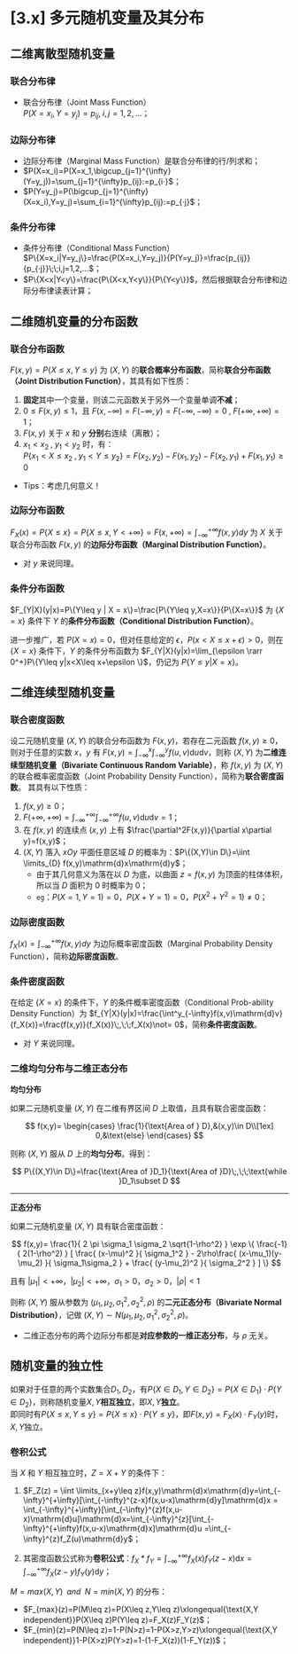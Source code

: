 # [3.x] 多元随机变量及其分布

## 二维离散型随机变量

### 联合分布律

- 联合分布律（Joint Mass Function）<br />
  $P(X=x_i,Y=y_j)=p_{ij}, \; i,j=1,2,\dots$；

### 边际分布律

- 边际分布律（Marginal Mass Function）是联合分布律的行/列求和；
- $P(X=x_i)=P(X=x_1,\bigcup_{j=1}^{\infty}(Y=y_j))=\sum_{j=1}^{\infty}p_{ij}:=p_{i·}$；
- $P(Y=y_j)=P(\bigcup_{j=1}^{\infty}(X=x_i),Y=y_j)=\sum_{i=1}^{\infty}p_{ij}:=p_{·j}$；

### 条件分布律

- 条件分布律（Conditional Mass Function）<br />
  $P\{X=x_i|Y=y_j\}=\frac{P(X=x_i,Y=y_j)}{P(Y=y_j)}=\frac{p_{ij}}{p_{·j}}\;\;i,j=1,2,...$；
- $P\{X<x|Y<y\}=\frac{P\{X<x,Y<y\}}{P\{Y<y\}}$，然后根据联合分布律和边际分布律读表计算；

## 二维随机变量的分布函数

### 联合分布函数

$F(x,y)=P\{X\leq x,Y\leq y\}$ 为 $(X,Y)$ 的**联合概率分布函数**，简称**联合分布函数（Joint Distribution Function）**，其具有如下性质：

1. **固定**其中一个变量，则该二元函数关于另外一个变量单调**不减**；
2. $0\leq F(x,y)\leq 1$，且 $F(x,-\infty)=F(-\infty,y)=F(-\infty,-\infty)=0\;,\;F(+\infty,+\infty)=1$；
3. $F(x,y)$ 关于 $x$ 和 $y$ **分别**右连续（离散）；
4. $x_1<x_2\;,\;y_1<y_2$ 时，有：<br />
   $P\{x_1<X\leq x_2\;,\;y_1<Y\leq y_2\}=F(x_2,y_2)-F(x_1,y_2)-F(x_2,y_1)+F(x_1,y_1)\geq 0$

<!-- -->

- Tips：考虑几何意义！

### 边际分布函数

$F_X(x)=P\{X\leq x\}=P\{X\leq x ,Y<+\infty\}=F(x,+\infty)=\int_{-\infty}^{+\infty}f(x,y)dy$ 为 $X$ 关于联合分布函数 $F(x,y)$ 的**边际分布函数（Marginal Distribution Function）**。

- 对 $y$ 来说同理。

### 条件分布函数

$F_{Y|X}(y|x)=P\{Y\leq y | X = x\}=\frac{P\{Y\leq y,X=x\}}{P\{X=x\}}$ 为 $\{ X=x \}$ 条件下 $Y$ 的**条件分布函数（Conditional Distribution Function）**。

进一步推广，若 $P(X=x)=0$，但对任意给定的 $\epsilon$，$P(x<X\leq x+\epsilon)>0$，则在 $\{ X=x \}$ 条件下，$Y$ 的条件分布函数为 $F_{Y|X}(y|x)=\lim_{\epsilon \rarr 0^+}P\{Y\leq y|x<X\leq x+\epsilon \}$，仍记为 $P\{Y\leq y | X = x\}$。

## 二维连续型随机变量

### 联合密度函数

设二元随机变量 $(X,Y)$ 的联合分布函数为 $F(x,y)$，若存在二元函数 $f(x,y)\geq 0$，则对于任意的实数 $x$，$y$ 有 $F(x,y)=\int_{-\infty}^x\int_{-\infty}^yf(u,v)\mathrm{d}u\mathrm{d}v$，则称 $(X,Y)$ 为**二维连续型随机变量（Bivariate Continuous Random Variable）**，称 $f(x,y)$ 为 $(X,Y)$ 的联合概率密度函数（Joint Probability Density Function），简称为**联合密度函数**。 其具有以下性质：

1. $f(x,y)\geq 0$；
2. $F(+\infty,+\infty)=\int_{-\infty}^{+\infty}\int_{-\infty}^{+\infty}f(u,v)\mathrm{d}u\mathrm{d}v=1$；
3. 在 $f(x,y)$ 的连续点 $(x,y)$ 上有 $\frac{\partial^2F(x,y)}{\partial x\partial y}=f(x,y)$；
4. $(X,Y)$ 落入 $xOy$ 平面任意区域 $D$ 的概率为：$P\{(X,Y)\in D\}=\iint \limits_{D} f(x,y)\mathrm{d}x\mathrm{d}y$；
   - 由于其几何意义为落在以 $D$ 为底，以曲面 $z=f(x,y)$ 为顶面的柱体体积，所以当 $D$ 面积为 $0$ 时概率为 $0$；
   - `eg`：$P(X=1,Y=1)=0$，$P(X+Y=1)=0$，$P(X^2+Y^2=1)\not =0$；

### 边际密度函数

$f_X(x)=\int_{-\infty}^{+\infty}f(x,y)dy$ 为边际概率密度函数（Marginal Probability Density Function），简称**边际密度函数**。

### 条件密度函数

在给定 $\{X=x\}$ 的条件下，$Y$ 的条件概率密度函数（Conditional Prob-ability Density Function）为 $f_{Y|X}(y|x)=\frac{\int^y_{-\infty}f(x,v)\mathrm{d}v}{f_X(x)}=\frac{f(x,y)}{f_X(x)}\;,\;\;f_X(x)\not= 0$，简称**条件密度函数**。

- 对 $Y$ 来说同理。

### 二维均匀分布与二维正态分布

**均匀分布**

如果二元随机变量 $(X,Y)$ 在二维有界区间 $D$ 上取值，且具有联合密度函数：

$$
f(x,y)=
\begin{cases}
\frac{1}{\text{Area of } D},&(x,y)\in D\\[1ex]
0,&\text{else}
\end{cases}
$$

则称 $(X,Y)$ 服从 $D$ 上的**均匀分布**。得到：

$$
P\{(X,Y)\in D\}=\frac{\text{Area of }D_1}{\text{Area of }D}\;,\;\;\text{while }D_1\subset D
$$

---

**正态分布**

如果二元随机变量 $(X,Y)$ 具有联合密度函数：

$$
f(x,y)=
\frac{1}{ 2 \pi \sigma_1 \sigma_2 \sqrt{1-\rho^2} }
\exp \{
  \frac{-1}{ 2(1-\rho^2) }
  [
    \frac{ (x-\mu)^2 }{ \sigma_1^2 } - 2\rho\frac{ (x-\mu_1)(y-\mu_2) }{ \sigma_1\sigma_2 } + \frac{ (y-\mu_2)^2 }{ \sigma_2^2 }
  ]
\}
$$

且有 $|\mu_1|<+\infty$，$|\mu_2|<+\infty$，$\sigma_1>0$，$\sigma_2>0$，$|\rho|<1$

则称 $(X,Y)$ 服从参数为 $(\mu_1,\mu_2,\sigma_1^2,\sigma_2^2,\rho)$ 的**二元正态分布（Bivariate Normal Distribution）**，记做 $(X,Y)\sim N(\mu_1,\mu_2,\sigma_1^2,\sigma_2^2,\rho)$。

- 二维正态分布的两个边际分布都是**对应参数的一维正态分布**，与 $\rho$ 无关。

## 随机变量的独立性

如果对于任意的两个实数集合$D_1,D_2$，有$P\{X\in D_1,Y\in D_2\}=P\{X\in D_1\}·P\{Y\in D_2\}$，则称随机变量$X,Y$**相互独立**，即$X,Y$**独立**。<br />即同时有$P\{X\leq x,Y\leq y\}=P\{X\leq x\}·P\{Y\leq y\}$，即$F(x,y)=F_X(x)·F_Y(y)$时，$X,Y$独立。

### 卷积公式

当 $X$ 和 $Y$ 相互独立时，$Z=X+Y$ 的条件下：

1. $F_Z(z) = \iint \limits_{x+y\leq z}f(x,y)\mathrm{d}x\mathrm{d}y=\int_{-\infty}^{+\infty}[\int_{-\infty}^{z-x}f(x,u-x)\mathrm{d}y]\mathrm{d}x = \int_{-\infty}^{+\infty}[\int_{-\infty}^{z}f(x,u-x)\mathrm{d}u]\mathrm{d}x=\int_{-\infty}^{z}[\int_{-\infty}^{+\infty}f(x,u-x)\mathrm{d}x]\mathrm{d}u =\int_{-\infty}^{z}f_Z(u)\mathrm{d}y$；

2. 其密度函数公式称为**卷积公式**：$f_X*f_Y=\int_{-\infty}^{+\infty}f_X(x)f_Y(z-x)\mathrm{d}x=\int_{-\infty}^{+\infty}f_X(z-y)f_Y(y)\mathrm{d}y$；

$M=max(X,Y)\;\;and\;\;N=min(X,Y)$ 的分布：

- $F_{max}(z)=P(M\leq z)=P(X\leq z,Y\leq z)\xlongequal{\text{X,Y independent}}P(X\leq z)P(Y\leq z)=F_X(z)F_Y(z)$；
- $F_{min}(z)=P(N\leq z)=1-P(N>z)=1-P(X>z,Y>z)\xlongequal{\text{X,Y independent}}1-P(X>z)P(Y>z)=1-(1-F_X(z))(1-F_Y(z))$；
